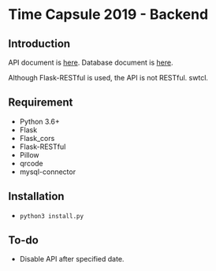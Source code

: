 # Time Capsule 2019 - Backend
## Introduction
API document is [here](./docs/API.md). Database document is [here](./docs/Database.md).

Although Flask-RESTful is used, the API is not RESTful. swtcl.

## Requirement
* Python 3.6+
* Flask
* Flask_cors
* Flask-RESTful
* Pillow
* qrcode
* mysql-connector

## Installation
* `python3 install.py` 

## To-do
* Disable API after specified date.